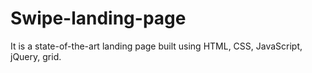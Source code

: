 # Swipe-landing-page
 It is a state-of-the-art landing page built using HTML, CSS, JavaScript, jQuery, grid.
